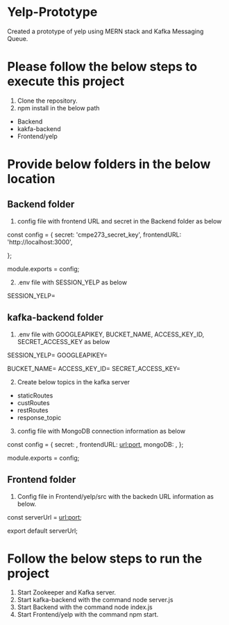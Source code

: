 # Yelp-Prototype
Created a prototype of yelp using MERN stack and Kafka Messaging Queue.

# Please follow the below steps to execute this project
1. Clone the repository.
2. npm install in the below path 
* Backend
* kakfa-backend
* Frontend/yelp

# Provide below folders in the below location
## Backend folder
1. config file with frontend URL and secret in the Backend folder as below

const config = {
  secret: 'cmpe273_secret_key',
  frontendURL: 'http://localhost:3000',
  
};

module.exports = config;

2. .env file with SESSION_YELP as below

SESSION_YELP= <value>

## kafka-backend folder
1. .env file with GOOGLEAPIKEY, BUCKET_NAME, ACCESS_KEY_ID, SECRET_ACCESS_KEY as below

SESSION_YELP= <value>
GOOGLEAPIKEY= <value>

BUCKET_NAME= <AWS S3 bucket>
ACCESS_KEY_ID= <AWS access key>
SECRET_ACCESS_KEY= <AWS secret access key>
  
2. Create below topics in the kafka server
* staticRoutes
* custRoutes
* restRoutes
* response_topic

3. config file with MongoDB connection information as below

const config = {
  secret: <value>,
  frontendURL: <url:port>,
  mongoDB:
    <connection url>,
};

module.exports = config;


## Frontend folder
1. Config file in Frontend/yelp/src with the backedn URL information as below.

const serverUrl = <url:port>;

export default serverUrl;



# Follow the below steps to run the project
1. Start Zookeeper and Kafka server.
2. Start kafka-backend with the command node server.js
3. Start Backend with the command node index.js
4. Start Frontend/yelp with the command npm start.


